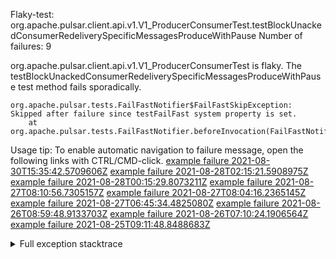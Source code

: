        
Flaky-test: org.apache.pulsar.client.api.v1.V1_ProducerConsumerTest.testBlockUnackedConsumerRedeliverySpecificMessagesProduceWithPause
Number of failures: 9

org.apache.pulsar.client.api.v1.V1_ProducerConsumerTest is flaky. The testBlockUnackedConsumerRedeliverySpecificMessagesProduceWithPause test method fails sporadically.

```
org.apache.pulsar.tests.FailFastNotifier$FailFastSkipException: Skipped after failure since testFailFast system property is set.
	at org.apache.pulsar.tests.FailFastNotifier.beforeInvocation(FailFastNotifier.java:88)

```

Usage tip: To enable automatic navigation to failure message, open the following links with CTRL/CMD-click.
[example failure 2021-08-30T15:35:42.5709606Z](https://github.com/apache/pulsar/runs/3463119398?check_suite_focus=true#step:9:3635)
[example failure 2021-08-28T02:15:21.5908975Z](https://github.com/apache/pulsar/runs/3448473880?check_suite_focus=true#step:9:2632)
[example failure 2021-08-28T00:15:29.8073211Z](https://github.com/apache/pulsar/runs/3447917315?check_suite_focus=true#step:9:2000)
[example failure 2021-08-27T08:10:56.7305157Z](https://github.com/apache/pulsar/runs/3440980370?check_suite_focus=true#step:9:2699)
[example failure 2021-08-27T08:04:16.2365145Z](https://github.com/apache/pulsar/runs/3440855241?check_suite_focus=true#step:9:2624)
[example failure 2021-08-27T06:45:34.4825080Z](https://github.com/apache/pulsar/runs/3440411158?check_suite_focus=true#step:9:2625)
[example failure 2021-08-26T08:59:48.9133703Z](https://github.com/apache/pulsar/runs/3430539961?check_suite_focus=true#step:9:3334)
[example failure 2021-08-26T07:10:24.1906564Z](https://github.com/apache/pulsar/runs/3429892136?check_suite_focus=true#step:9:2686)
[example failure 2021-08-25T09:11:48.8488683Z](https://github.com/apache/pulsar/runs/3420085427?check_suite_focus=true#step:10:2592)


<details>
<summary>Full exception stacktrace</summary>
<code><pre>
org.apache.pulsar.tests.FailFastNotifier$FailFastSkipException: Skipped after failure since testFailFast system property is set.
	at org.apache.pulsar.tests.FailFastNotifier.beforeInvocation(FailFastNotifier.java:88)

</pre></code>
</details>

